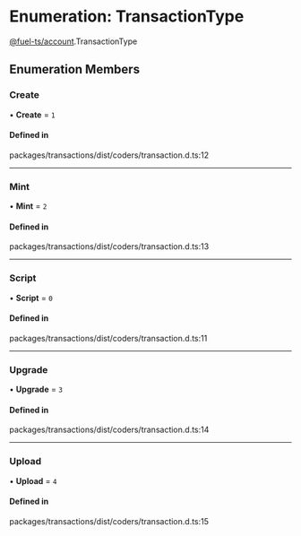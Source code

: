# Enumeration: TransactionType

[@fuel-ts/account](/api/Account/index.md).TransactionType

## Enumeration Members

### Create

• **Create** = ``1``

#### Defined in

packages/transactions/dist/coders/transaction.d.ts:12

___

### Mint

• **Mint** = ``2``

#### Defined in

packages/transactions/dist/coders/transaction.d.ts:13

___

### Script

• **Script** = ``0``

#### Defined in

packages/transactions/dist/coders/transaction.d.ts:11

___

### Upgrade

• **Upgrade** = ``3``

#### Defined in

packages/transactions/dist/coders/transaction.d.ts:14

___

### Upload

• **Upload** = ``4``

#### Defined in

packages/transactions/dist/coders/transaction.d.ts:15

